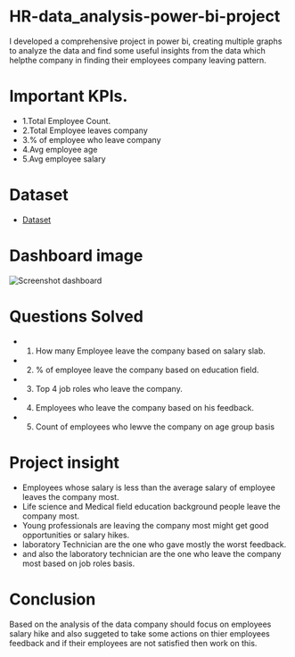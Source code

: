 # HR-data_analysis-power-bi-project
I developed a comprehensive project in power bi, creating multiple graphs to analyze the data and find some useful insights from the data which helpthe company in finding their employees company leaving pattern.

# Important KPIs.
- 1.Total Employee Count.
- 2.Total Employee leaves company
- 3.% of employee who leave company
- 4.Avg employee age
- 5.Avg employee salary

# Dataset
- <a href="https://github.com/shouryavedant/HR-data_analysis-power-bi-project/blob/main/HR_Analytics.csv">Dataset</a>

# Dashboard image
![Screenshot dashboard](https://github.com/user-attachments/assets/d005186e-ba91-4648-abc5-c65ee128b743)

# Questions Solved
- 1. How many Employee leave the company based on salary slab.
- 2. % of employee leave the company based on education field.
- 3. Top 4 job roles who leave the company.
- 4. Employees who leave the company based on his feedback.
- 5. Count of employees who lewve the company on age group basis 

# Project insight
- Employees whose salary is less than the average salary of employee leaves the company most.
- Life science and Medical field education background people leave the company most.
- Young professionals are leaving the company most might get good opportunities or salary hikes.
- laboratory Technician are the one who gave mostly the worst feedback.
- and also the laboratory technician are the one who leave the company most based on job roles basis.

# Conclusion
Based on the analysis of the data company should focus on employees salary hike and also suggeted to take some actions on thier employees feedback and if their employees
are not satisfied then work on this.
